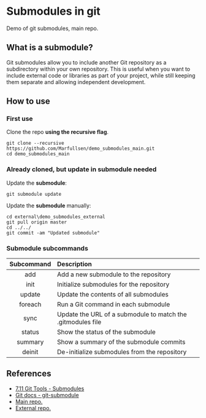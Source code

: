 # Submodules in git
Demo of git submodules, main repo.

## What is a submodule?

Git submodules allow you to include another Git repository as a subdirectory within your own repository. This is useful when you want to include external code or libraries as part of your project, while still keeping them separate and allowing independent development.

## How to use

### First use

Clone the repo **using the recursive flag**.

```
git clone --recursive https://github.com/Marfullsen/demo_submodules_main.git
cd demo_submodules_main
```

### Already cloned, but update in submodule needed

Update the **submodule**:

```
git submodule update
```

Update the **submodule** manually:

```
cd external\demo_submodules_external
git pull origin master
cd ../../
git commit -am "Updated submodule"
```

### Submodule subcommands

|Subcommand|Description|
|:---:|:---|
|add|Add a new submodule to the repository|
|init|Initialize submodules for the repository|
|update|Update the contents of all submodules|
|foreach|Run a Git command in each submodule|
|sync|Update the URL of a submodule to match the .gitmodules file|
|status|Show the status of the submodule|
|summary|Show a summary of the submodule commits|
|deinit|De-initialize submodules from the repository|

## References
- [7.11 Git Tools - Submodules](https://git-scm.com/book/en/v2/Git-Tools-Submodules)
- [Git docs - git-submodule](https://git-scm.com/docs/git-submodule)
- [Main repo.](https://github.com/Marfullsen/demo_submodules_main.git)
- [External repo.](https://github.com/Marfullsen/demo_submodules_external.git)
